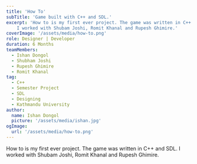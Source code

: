 ```yaml
---
title: 'How To'
subTitle: 'Game built with C++ and SDL.'
excerpt: 'How to is my first ever project. The game was written in C++ and SDL.
    I worked with Shubam Joshi, Romit Khanal and Rupesh Ghimire.'
coverImage: '/assets/media/how-to.png'
role: Designer | Developer
duration: 6 Months
teamMembers:
  - Ishan Dongol
  - Shubham Joshi
  - Rupesh Ghimire
  - Romit Khanal
tag:
  - C++
  - Semester Project
  - SDL
  - Designing
  - Kathmandu University
author:
  name: Ishan Dongol
  picture: '/assets/media/ishan.jpg'
ogImage:
  url: '/assets/media/how-to.png'
---
```


How to is my first ever project. The game was written in C++ and SDL.
    I worked with Shubam Joshi, Romit Khanal and Rupesh Ghimire.